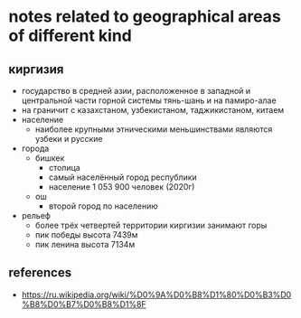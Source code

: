 # notes related to geographical areas of different kind

## киргизия

- государство в средней азии, расположенное в западной и центральной части горной системы тянь-шань и на памиро-алае
- на граничит с казахстаном, узбекистаном, таджикистаном, китаем
- население
  - наиболее крупными этническими меньшинствами являются узбеки и русские
- города
  - бишкек
    - столица
    - самый населённый город республики
    - население 1 053 900 человек (2020г)
  - ош
    - второй город по населению
- рельеф
  - более трёх четвертей территории киргизии занимают горы
  - пик победы высота 7439м
  - пик ленина высота 7134м


## references 

- https://ru.wikipedia.org/wiki/%D0%9A%D0%B8%D1%80%D0%B3%D0%B8%D0%B7%D0%B8%D1%8F
